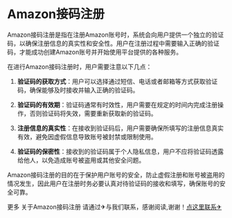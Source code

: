 # Amazon接码注册

Amazon接码注册是指在注册Amazon账号时，系统会向用户提供一个独立的验证码，以确保注册信息的真实性和安全性。用户在注册过程中需要输入正确的验证码，才能成功创建Amazon账号并开始使用平台提供的各种服务。

在进行Amazon接码注册时，用户需要注意以下几点：

1. **验证码的获取方式**：用户可以选择通过短信、电话或者邮箱等方式获取验证码，确保能够及时接收并输入正确的验证码。

2. **验证码的有效期**：验证码通常有时效性，用户需要在规定的时间内完成注册操作，否则验证码将失效，需要重新获取新的验证码。

3. **注册信息的真实性**：在接收到验证码后，用户需要确保所填写的注册信息真实有效，避免因虚假信息导致账号被封禁或限制使用。

4. **验证码的保密性**：接收到的验证码属于个人隐私信息，用户不应将验证码透露给他人，以免造成账号被盗用或其他安全问题。

Amazon接码注册的目的在于保护用户账号的安全，防止虚假注册和账号被盗用的情况发生，因此用户在注册时务必要认真对待验证码的接收和填写，确保账号的安全可靠。

更多 关于Amazon接码注册 请通过✈与我们联系，感谢阅读,谢谢！[点这里联系✈](https://a.k02.cc)